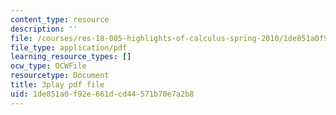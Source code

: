 ```yaml
---
content_type: resource
description: ''
file: /courses/res-18-005-highlights-of-calculus-spring-2010/1de851a0f92e661dcd44571b70e7a2b8_tBBJ2TSTa1Q.pdf
file_type: application/pdf
learning_resource_types: []
ocw_type: OCWFile
resourcetype: Document
title: 3play pdf file
uid: 1de851a0-f92e-661d-cd44-571b70e7a2b8
---
```

